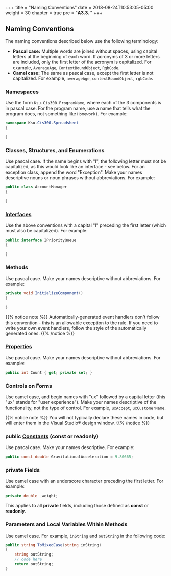 +++
title = "Naming Conventions"
date = 2018-08-24T10:53:05-05:00
weight = 30
chapter = true
pre = "<b>A3.3. </b>"
+++

## Naming Conventions

The naming conventions described below use the following terminology:
- **Pascal case:** Multiple words are joined without spaces, using
capital letters at the beginning of each word. If acronyms of 3 or
more letters are included, only the first letter of the acronym is
capitalized. For example, `AverageAge`, `ContextBoundObject`, `RgbCode`.
- **Camel case:** The same as pascal case, except the first letter is
not capitalized. For example, `averageAge`, `contextBoundObject`,
`rgbCode`.

### Namespaces

Use the form `Ksu.Cis300.ProgramName`, where each of the 3 components is in pascal case. For the program name, use a name that tells what the program does, not something like `Homework1`. For example:

```C#
namespace Ksu.Cis300.Spreadsheet
{

}
```

### Classes, Structures, and Enumerations

Use pascal case. If the name begins with "I", the following letter must not be capitalized, as this would look like an interface - see below. For an exception class, append the word "Exception". Make your names descriptive nouns or noun phrases without abbreviations. For example:

```c#
public class AccountManager
{

}
```

### [Interfaces](/trees/tries/multiple-impl)

Use the above conventions with a capital "I" preceding the first letter (which must also be capitalized). For example:

```c#
public interface IPriorityQueue
{

}
```

### Methods

Use pascal case. Make your names descriptive without abbreviations. For example:

```c#
private void InitializeComponent()
{

}
```

{{% notice note %}}
Automatically-generated event handlers don't follow this convention -
this is an allowable exception to the rule. If you need to write your
own event handlers, follow the style of the automatically generated
ones.
{{% /notice %}}

### [Properties](/appendix/syntax/properties)

Use pascal case. Make your names descriptive without abbreviations. For example:

```c#
public int Count { get; private set; }
```

### Controls on Forms

Use camel case, and begin names with "ux" followed by a capital letter
(this "ux" stands for "user experience"). Make your names descriptive
of the functionality, not the type of control. For example,
`uxAccept`, `uxCustomerName`. 

{{% notice note %}}
You will not typically declare these names in code, but will enter
them in the Visual Studio® design window.
{{% /notice %}}

### **public** [Constants](/appendix/syntax/const) (const or readonly)

Use pascal case. Make your names descriptive. For example:

```c#
public const double GravitationalAcceleration = 9.80665;
```

### **private** Fields

Use camel case with an underscore character preceding the first letter. For example:

```c#
private double _weight;
```

This applies to all **private** fields, including those defined as **const** or **readonly**.

### Parameters and Local Variables Within Methods

Use camel case. For example, `inString` and `outString` in the
following code:

```c#
public string ToMixedCase(string inString)
{
    string outString;
    // code here
    return outString;
}
```
